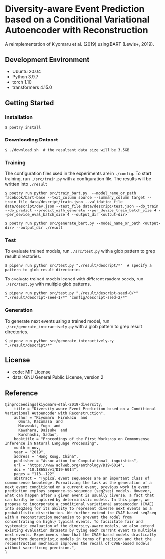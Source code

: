 # Diversity-aware Event Prediction based on a Conditional Variational Autoencoder with Reconstruction

A reimplementation of Kiyomaru et al. (2019) using BART (Lewis+, 2019).

## Development Environment

- Ubuntu 20.04
- Python 3.9.7
- torch 1.10
- transformers 4.15.0

## Getting Started

### Installation

```
$ poetry install
```

### Downloading Dataset

```
$ ./download.sh  # the resultant data size will be 3.5GB
```

### Training

The configuration files used in the experiments are in `./config`.
To start training, run `./src/train.py` with a configuration file.
The results will be written into `./result`

```
$ poetry run python src/train_bart.py  --model_name_or_path facebook/bart-base --text_column source --summary_column target --train_file data/descript/train.json --validation_file data/descript/dev.json --test_file data/descript/test.json --do_train --do_predict --predict_with_generate --per_device_train_batch_size 4 --per_device_eval_batch_size 4 --output_dir <output-dir>
```

```
$ poetry run python src/generate_bart.py --model_name_or_path <output-dir> --output_dir ./result
```

### Test

To evaluate trained models, run `./src/test.py` with a glob pattern to grep result directories.

```
$ pipenv run python src/test.py "./result/descript/*"  # specify a pattern to glob result directories
```

To evaluate trained models leaned with different random seeds, run `./src/test.py` with multiple glob patterns.

```
$ pipenv run python src/test.py "./result/descript-seed-0/*" "./result/descript-seed-1/*" "config/descript-seed-2/*"
```

### Generation

To generate next events using a trained model, run `./src/generate_interactively.py` with a glob pattern to grep result directories.

```
$ pipenv run python src/generate_interactively.py "./result/descript/*"
```

## License

- code: MIT License
- data: GNU General Public License, version 2

## Reference

```
@inproceedings{kiyomaru-etal-2019-diversity,
    title = "Diversity-aware Event Prediction based on a Conditional Variational Autoencoder with Reconstruction",
    author = "Kiyomaru, Hirokazu  and
      Omura, Kazumasa  and
      Murawaki, Yugo  and
      Kawahara, Daisuke  and
      Kurohashi, Sadao",
    booktitle = "Proceedings of the First Workshop on Commonsense Inference in Natural Language Processing",
    month = nov,
    year = "2019",
    address = "Hong Kong, China",
    publisher = "Association for Computational Linguistics",
    url = "https://www.aclweb.org/anthology/D19-6014",
    doi = "10.18653/v1/D19-6014",
    pages = "113--122",
    abstract = "Typical event sequences are an important class of commonsense knowledge. Formalizing the task as the generation of a next event conditioned on a current event, previous work in event prediction employs sequence-to-sequence (seq2seq) models. However, what can happen after a given event is usually diverse, a fact that can hardly be captured by deterministic models. In this paper, we propose to incorporate a conditional variational autoencoder (CVAE) into seq2seq for its ability to represent diverse next events as a probabilistic distribution. We further extend the CVAE-based seq2seq with a reconstruction mechanism to prevent the model from concentrating on highly typical events. To facilitate fair and systematic evaluation of the diversity-aware models, we also extend existing evaluation datasets by tying each current event to multiple next events. Experiments show that the CVAE-based models drastically outperform deterministic models in terms of precision and that the reconstruction mechanism improves the recall of CVAE-based models without sacrificing precision.",
}
```
